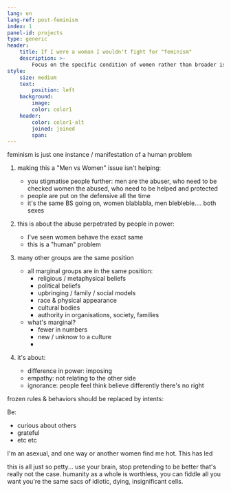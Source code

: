 ```yaml
---
lang: en
lang-ref: post-feminism
index: 1
panel-id: projects
type: generic
header:
    title: If I were a woman I wouldn't fight for "feminism"
    description: >-
        Focus on the specific condition of women rather than broader issues.
style:
    size: medium
    text:
        position: left
    background:
        image:
        color: color1
    header:
        color: color1-alt
        joined: joined
        span:
---
```

feminism is just one instance / manifestation of a human problem

1) making this a "Men vs Women" issue isn't helping:
    - you stigmatise people further:
        men are the abuser, who need to be checked
        women the abused, who need to be helped and protected
    - people are put on the defensive all the time
    - it's the same BS going on, women blablabla, men blebleble.... both sexes

2) this is about the abuse perpetrated by people in power:
    - I've seen women behave the exact same
    - this is a "human" problem

3) many other groups are the same position
    - all marginal groups are in the same position:
        - religious / metaphysical beliefs
        - political beliefs
        - upbringing / family / social models
        - race & physical appearance
        - cultural bodies
        - authority in organisations, society, families
    - what's marginal?
        - fewer in numbers
        - new / unknow to a culture
        - 

4) it's about:
    - difference in power: imposing 
    - empathy: not relating to the other side
    - ignorance: people feel think believe differently there's no right

frozen rules & behaviors should be replaced by intents:

Be:
- curious about others
- grateful
- etc etc

I'm an asexual, and one way or another women find me hot. This has led

this is all just so petty...
use your brain, stop pretending to be better that's really not the case.
humanity as a whole is worthless, you can fiddle all you want you're the same sacs of idiotic, dying, insignificant cells. 